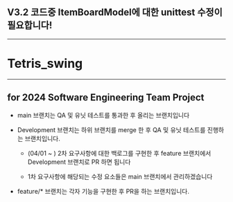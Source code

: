 ## V3.2 코드중 ItemBoardModel에 대한 unittest 수정이 필요합니다!
---------------------
# Tetris_swing
---------------------------------
for 2024 Software Engineering Team Project
---------------------------------

* main 브랜치는 QA 및 유닛 테스트를 통과한 후 올리는 브랜치입니다

* Development 브랜치는 하위 브랜치를 merge 한 후 QA 및 유닛 테스트를 진행하는 브랜치입니다.

  * (04/01 ~ ) 2차 요구사항에 대한 백로그를 구현한 후 feature 브랜치에서 Development 브랜치로 PR 하면 됩니다
 
  * 1차 요구사항에 해당되는 수정 요소들은 main 브랜치에서 관리하겠습니다

* feature/* 브랜치는 각자 기능을 구현한 후 PR을 하는 브랜치입니다.

